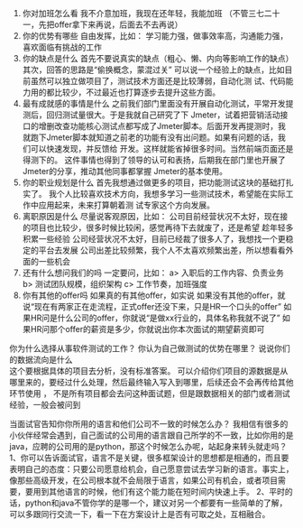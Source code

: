 1. 你对加班怎么看
我不介意加班，我现在还年轻，我能加班
（不管三七二十一，先把offer拿下来再说，后面去不去再说）
2. 你的优势有哪些
自由发挥，比如：
学习能力强，做事效率高，沟通能力强，喜欢面临有挑战的工作
3. 你的缺点是什么
首先不要说真实的缺点（粗心、懒、内向等影响工作的缺点）
其次，回答的思路是“偷换概念，蒙混过关”
可以说一个经验上的缺点，比如目前虽然可以独立做项目了，测试技术方面还是比较薄弱，自动化测
试、代码能力用的都比较少，不过最近也打算逐步去提升这些方面。
4. 最有成就感的事情是什么
之前我们部门里面没有开展自动化测试，平常开发提测后，回归测试量很大。于是我就自己研究了下
Jmeter，试着把营销活动接口的增删改查功能核心测试点都写成了Jmeter脚本。后面开发再提测时，我
就跑下Jmeter脚本就知道之前老的功能有没有出问题。如果有问题的话，我们可以快速发现，并反馈给
开发。这样就能省掉很多时间。当然前端页面还是得测下的。
这件事情也得到了领导的认可和表扬，后期我在部门里也开展了Jmeter的分享，推动其他同事都掌握
Jmeter的基本使用。
5. 你的职业规划是什么
首先我想通过做更多的项目，把功能测试这块的基础打扎实了。
我个人比较喜欢技术方向，我想多学习一些测试技术，希望能在实际工作中应用起来，未来打算朝着测
试专家这个方向发展。
6. 离职原因是什么
尽量说客观原因，比如：
公司目前经营状况不太好，现在接的项目也比较少，很多时候比较闲，感觉再待下去就废了，还是希望
趁年轻多积累一些经验
公司经营状况不太好，目前已经裁了很多人了，我想找一个更稳定的平台去发展
公司出差比较频繁，我个人不太喜欢频繁出差，所以想看看外面的一些机会
7. 还有什么想问我们的吗
一定要问，比如：
a> 入职后的工作内容、负责业务
b> 测试团队规模，组织架构
c> 工作节奏，加班强度
8. 你有其他的offer吗
如果真的有其他offer，如实说
如果没有其他的offer，就说“现在有两家正在走流程，正式offer还没下来，只是HR一个口头的offer”
如果HR问是什么公司的offer，你就说“是做xx行业的，具体名称我就不说了”
如果HR问那个offer的薪资是多少，你就说出你本次面试的期望薪资即可



你为什么选择从事软件测试的工作？
你认为自己做测试的优势在哪里？
说说你们的数据流向是什么  
这个要根据具体的项目去分析，没有标准答案。
可以介绍你们项目的源数据是从哪里来的，要经过什么处理，然后最终输入写入到哪里，后续还会不会再传给其他环节使用 ， 不是所有项目都会去问这种面试题，但是跟数据相关的部门或者测试经验，一般会被问到
 
当面试官告知你你所用的语言和​他们公司不一致的时候怎么办？
我相信有很多的小伙伴经常会遇到，自己面试的公司用的语言跟自己所学的不一致，比如你用的是java，应聘的公司用的是python，​那这个时候怎么办呢，站起身来转头就走吗？
1、你可以告诉面试官，语言不是关键，很多框架设计的思想都是相通的，而且要表明自己的态度：只要公司愿意给机会，自己愿意尝试去学习新的语言。事实上，像那些高级开发，在公司根本就不会局限于语言，如果公司有机会，或者项目需要，要用到其他语言的时候，他们有这个能力能在短时间内快速上手​。
2、平时的话，python和java不管你学的是哪一个，建议对另一个都要有一些简单的了解，可以多跟同行交流一下，看一下在方案设计上是否有可取之处，互相融合​。
  